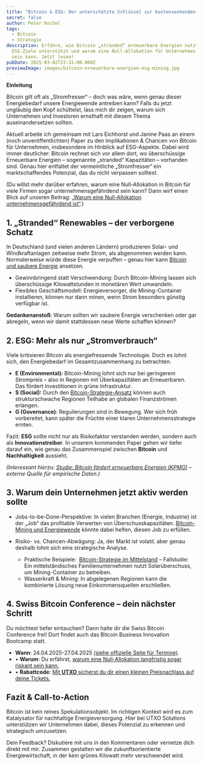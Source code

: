 ```yaml
---
title: "Bitcoin & ESG: Der unterschätzte Schlüssel zur kostensenkenden Energiewende?"
secret: false
author: Peter Rochel
tags:
  - Bitcoin
  - Strategie
description: Erfahre, wie Bitcoin „stranded“ erneuerbare Energien nutzt,
  ESG-Ziele unterstützt und warum eine Null-Allokation für Unternehmen riskant
  sein kann. Jetzt lesen!
pubDate: 2025-03-02T22:31:00.000Z
previewImage: images/bitcoin-erneuerbare-energien-esg-mining.jpg
---
```

**Einleitung**

Bitcoin gilt oft als „Stromfresser“ – doch was wäre, wenn genau dieser Energiebedarf unsere Energiewende antreiben kann? Falls du jetzt ungläubig den Kopf schüttelst, lass mich dir zeigen, warum sich Unternehmen und Investoren ernsthaft mit diesem Thema auseinandersetzen sollten.

Aktuell arbeite ich gemeinsam mit Lars Eichhorst und Janine Paas an einem (noch unveröffentlichten) Paper zu den Implikationen & Chancen von Bitcoin für Unternehmen, insbesondere im Hinblick auf ESG-Aspekte. Dabei wird immer deutlicher: Bitcoin rechnet sich vor allem dort, wo überschüssige Erneuerbare Energien – sogenannte „stranded“ Kapazitäten – vorhanden sind. Genau hier entfaltet der vermeintliche „Stromfresser“ ein marktschaffendes Potenzial, das du nicht verpassen solltest.

(Du willst mehr darüber erfahren, warum eine Null-Allokation in Bitcoin für viele Firmen sogar unternehmensgefährdend sein kann? Dann wirf einen Blick auf unseren Beitrag: [„Warum eine Null-Allokation unternehmensgefährdend ist“](https://utxo.solutions/blog/warum-eine-null-allokation-unternehmensgefaehrdend-ist-utxo-solutions-auf-den-industry-days-der-swiss-bitcoin-conference).)

## 1. „Stranded“ Renewables – der verborgene Schatz

In Deutschland (und vielen anderen Ländern) produzieren Solar- und Windkraftanlagen zeitweise mehr Strom, als abgenommen werden kann. Normalerweise würde diese Energie verpuffen – genau hier kann [Bitcoin und saubere Energie](https://utxo.solutions/blog/bitcoin-und-saubere-energie) ansetzen.

* Gewinnbringend statt Verschwendung: Durch Bitcoin-Mining lassen sich überschüssige Kilowattstunden in monetären Wert umwandeln.
* Flexibles Geschäftsmodell: Energieversorger, die Mining-Container installieren, können nur dann minen, wenn Strom besonders günstig verfügbar ist.

**Gedankenanstoß**: Warum sollten wir saubere Energie verschenken oder gar abregeln, wenn wir damit stattdessen neue Werte schaffen können?

## 2. ESG: Mehr als nur „Stromverbrauch“

Viele kritisieren Bitcoin als energiefressende Technologie. Doch es lohnt sich, den Energiebedarf im Gesamtzusammenhang zu betrachten.

* **E (Environmental):** Bitcoin-Mining lohnt sich nur bei geringerem Strompreis – also in Regionen mit Überkapazitäten an Erneuerbaren. Das fördert Investitionen in grüne Infrastruktur.
* **S (Social):** Durch den [Bitcoin-Strategie-Ansatz](https://utxo.solutions/blog/warum-unternehmen-jetzt-eine-bitcoin-strategie-brauchen) können auch strukturschwache Regionen Teilhabe an globalen Finanzströmen erlangen.
* **G (Governance)**: Regulierungen sind in Bewegung. Wer sich früh vorbereitet, kann später die Früchte einer klaren Unternehmensstrategie ernten.

Fazit: **ESG** sollte nicht nur als Risikofaktor verstanden werden, sondern auch als **Innovationstreiber**. In unserem kommenden Paper gehen wir tiefer darauf ein, wie genau das Zusammenspiel zwischen **Bitcoin** und **Nachhaltigkeit** aussieht.

*(Interessant hierzu: [Studie: Bitcoin fördert erneuerbare Energien (KPMG)](https://kpmg.com/us/en/articles/2023/bitcoin-role-esg-imperative.html) – externe Quelle für empirische Daten.)*

## 3. Warum dein Unternehmen jetzt aktiv werden sollte

* Jobs-to-be-Done-Perspektive: In vielen Branchen (Energie, Industrie) ist der „Job“ das profitable Verwerten von Überschusskapazitäten. [Bitcoin-Mining und Energiewende](https://utxo.solutions/blog/wie-waermebedarf-und-bitcoin-mining-zur-energiewende-beitragen.html) könnte dabei helfen, diesen Job zu erfüllen.
* Risiko- vs. Chancen-Abwägung: Ja, der Markt ist volatil, aber genau deshalb lohnt sich eine strategische Analyse.

  * Praktische Beispiele:  [Bitcoin-Strategie im Mittelstand](https://utxo.solutions/blog/bitcoin-strategie-im-mittelstand) – Fallstudie: Ein mittelständisches Familienunternehmen nutzt Solarüberschuss, um Mining-Container zu betreiben.
  * Wasserkraft & Mining: In abgelegenen Regionen kann die kombinierte Lösung neue Einkommensquellen erschließen.

## 4. Swiss Bitcoin Conference – dein nächster Schritt

Du möchtest tiefer eintauchen? Dann halte dir die Swiss Bitcoin Conference frei! Dort findet auch das Bitcoin Business Innovation Bootcamp statt.

* **Wann**: 24.04.2025-27.04.2025 [(siehe offizielle Seite für Termine)](https://swiss-bitcoin-conference.com/innovation-bootcamp/).
* • **Warum**: Du erfährst, [warum eine Null-Allokation langfristig sogar riskant sein kann.](https://utxo.solutions/blog/warum-eine-null-allokation-unternehmensgefaehrdend-ist-utxo-solutions-auf-den-industry-days-der-swiss-bitcoin-conference)
* • **Rabattcode**: [Mit **UTXO** sicherst du dir einen kleinen Preisnachlass auf deine Tickets.](https://swiss-bitcoin-conference.com/produkt/innovation-bootcamp-ticket/)

## Fazit & Call-to-Action

Bitcoin ist kein reines Spekulationsobjekt. Im richtigen Kontext wird es zum Katalysator für nachhaltige Energieversorgung. Hier bei UTXO Solutions unterstützen wir Unternehmen dabei, dieses Potenzial zu erkennen und strategisch umzusetzen.

Dein Feedback? Diskutiere mit uns in den Kommentaren oder vernetze dich direkt mit mir. Zusammen gestalten wir die zukunftsorientierte Energiewirtschaft, in der kein grünes Kilowatt mehr verschwendet wird.
